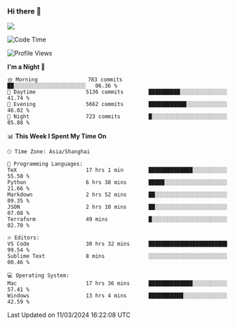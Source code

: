 ### Hi there 👋

<!--
**JJAYCHEN1e/jjaychen1e** is a ✨ _special_ ✨ repository because its `README.md` (this file) appears on your GitHub profile.

Here are some ideas to get you started:

- 🔭 I’m currently working on ...
- 🌱 I’m currently learning ...
- 👯 I’m looking to collaborate on ...
- 🤔 I’m looking for help with ...
- 💬 Ask me about ...
- 📫 How to reach me: ...
- 😄 Pronouns: ...
- ⚡ Fun fact: ...
-->

[![](https://github-readme-stats.vercel.app/api?username=jjaychen1e&show_icons=true)](https://github.com/jjaychen1e/github-readme-stats?count_private=true)

<!--START_SECTION:waka-->
![Code Time](http://img.shields.io/badge/Code%20Time-1%2C067%20hrs%2018%20mins-blue)

![Profile Views](http://img.shields.io/badge/Profile%20Views-0-blue)

**I'm a Night 🦉** 

```text
🌞 Morning                783 commits         ██░░░░░░░░░░░░░░░░░░░░░░░   06.36 % 
🌆 Daytime                5136 commits        ██████████░░░░░░░░░░░░░░░   41.74 % 
🌃 Evening                5662 commits        ████████████░░░░░░░░░░░░░   46.02 % 
🌙 Night                  723 commits         █░░░░░░░░░░░░░░░░░░░░░░░░   05.88 % 
```


📊 **This Week I Spent My Time On** 

```text
🕑︎ Time Zone: Asia/Shanghai

💬 Programming Languages: 
TeX                      17 hrs 1 min        ██████████████░░░░░░░░░░░   55.50 % 
Python                   6 hrs 38 mins       █████░░░░░░░░░░░░░░░░░░░░   21.66 % 
Markdown                 2 hrs 52 mins       ██░░░░░░░░░░░░░░░░░░░░░░░   09.35 % 
JSON                     2 hrs 10 mins       ██░░░░░░░░░░░░░░░░░░░░░░░   07.08 % 
Terraform                49 mins             █░░░░░░░░░░░░░░░░░░░░░░░░   02.70 % 

🔥 Editors: 
VS Code                  30 hrs 32 mins      █████████████████████████   99.54 % 
Sublime Text             8 mins              ░░░░░░░░░░░░░░░░░░░░░░░░░   00.46 % 

💻 Operating System: 
Mac                      17 hrs 36 mins      ██████████████░░░░░░░░░░░   57.41 % 
Windows                  13 hrs 4 mins       ███████████░░░░░░░░░░░░░░   42.59 % 
```


 Last Updated on 11/03/2024 16:22:08 UTC
<!--END_SECTION:waka-->
